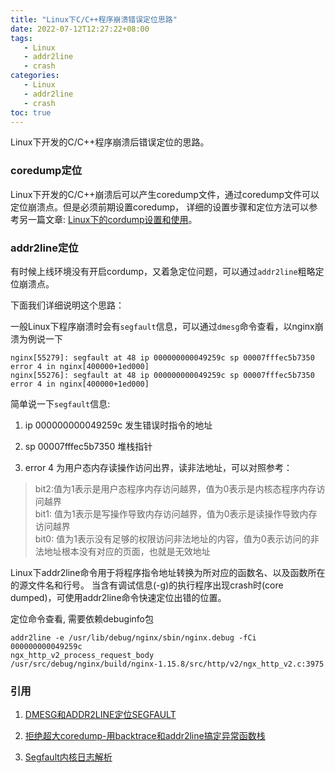 ```yaml
---
title: "Linux下C/C++程序崩溃错误定位思路"
date: 2022-07-12T12:27:22+08:00
tags:
   - Linux
   - addr2line 
   - crash
categories:
   - Linux
   - addr2line 
   - crash
toc: true
---
```


Linux下开发的C/C++程序崩溃后错误定位的思路。

### coredump定位
Linux下开发的C/C++崩溃后可以产生coredump文件，通过coredump文件可以定位崩溃点。但是必须前期设置coredump，
详细的设置步骤和定位方法可以参考另一篇文章: [Linux下的cordump设置和使用](https://lizj3624.github.io/post/cordump/)。

### addr2line定位
有时候上线环境没有开启cordump，又着急定位问题，可以通过`addr2line`粗略定位崩溃点。

下面我们详细说明这个思路：

一般Linux下程序崩溃时会有`segfault`信息，可以通过`dmesg`命令查看，以nginx崩溃为例说一下
```shell
nginx[55279]: segfault at 48 ip 000000000049259c sp 00007fffec5b7350 error 4 in nginx[400000+1ed000]
nginx[55276]: segfault at 48 ip 000000000049259c sp 00007fffec5b7350 error 4 in nginx[400000+1ed000]
```
简单说一下`segfault`信息:
1. ip 000000000049259c 发生错误时指令的地址

2. sp 00007fffec5b7350 堆栈指针 

3. error 4 为用户态内存读操作访问出界，读非法地址，可以对照参考：
> bit2:值为1表示是用户态程序内存访问越界，值为0表示是内核态程序内存访问越界   
> bit1: 值为1表示是写操作导致内存访问越界，值为0表示是读操作导致内存访问越界    
> bit0: 值为1表示没有足够的权限访问非法地址的内容，值为0表示访问的非法地址根本没有对应的页面，也就是无效地址

Linux下addr2line命令用于将程序指令地址转换为所对应的函数名、以及函数所在的源文件名和行号。
当含有调试信息(-g)的执行程序出现crash时(core dumped)，可使用addr2line命令快速定位出错的位置。

定位命令查看, 需要依赖debuginfo包
```shell
addr2line -e /usr/lib/debug/nginx/sbin/nginx.debug -fCi 000000000049259c
ngx_http_v2_process_request_body
/usr/src/debug/nginx/build/nginx-1.15.8/src/http/v2/ngx_http_v2.c:3975
```

### 引用
1. [DMESG和ADDR2LINE定位SEGFAULT](https://www.cnblogs.com/qhbk/p/7666324.html)

2. [拒绝超大coredump-用backtrace和addr2line搞定异常函数栈](https://zhuanlan.zhihu.com/p/31630417)

3. [Segfault内核日志解析](https://xjdrew.github.io/blog/2018/11/15/explain-segfault-kernel-log)
